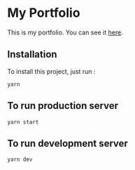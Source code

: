 # My Portfolio

This is my portfolio. You can see it [here](https://www.glorialuzio.fr).

## Installation

To install this project, just run :

`yarn`

## To run production server

`yarn start`

## To run development server

`yarn dev`
